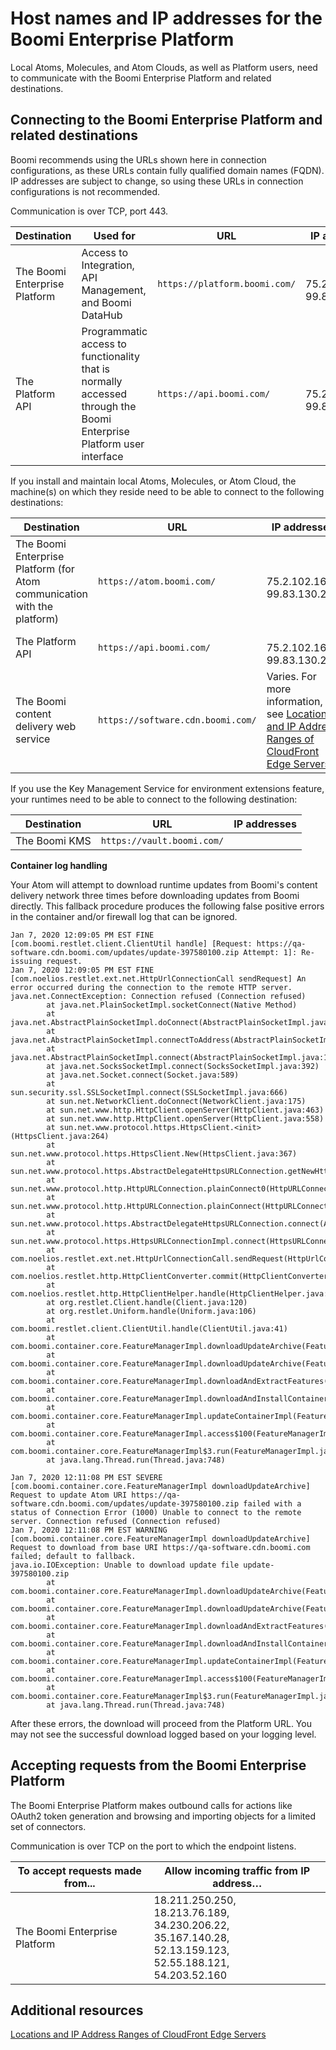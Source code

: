 # Host names and IP addresses for the Boomi Enterprise Platform

<head>
  <meta name="guidename" content="Platform"/>
  <meta name="context" content="GUID-a5f68e32-b852-4e36-bdee-80423232a17a"/>
</head>

Local Atoms, Molecules, and Atom Clouds, as well as Platform users, need to communicate with the Boomi Enterprise Platform and related destinations.

## Connecting to the Boomi Enterprise Platform and related destinations

Boomi recommends using the URLs shown here in connection configurations, as these URLs contain fully qualified domain names (FQDN). IP addresses are subject to change, so using these URLs in connection configurations is not recommended.

Communication is over TCP, port 443.

| Destination | Used for | URL | IP addresses |
| --- | --- | --- | --- |
| The Boomi Enterprise Platform | Access to Integration, API Management, and Boomi DataHub | `https://platform.boomi.com/` | <br />75.2.102.164,<br />99.83.130.243 |
| The Platform API | Programmatic access to functionality that is normally accessed through the Boomi Enterprise Platform user interface | `https://api.boomi.com/` | <br />75.2.102.164,<br />99.83.130.243 |

If you install and maintain local Atoms, Molecules, or Atom Cloud, the machine(s) on which they reside need to be able to connect to the following destinations:

| Destination | URL | IP addresses |
| --- | --- | --- |
| The Boomi Enterprise Platform (for Atom communication with the platform) | `https://atom.boomi.com/`| <br />75.2.102.164,<br />99.83.130.243 |
| The Platform API | `https://api.boomi.com/` | <br />75.2.102.164,<br />99.83.130.243 |
| The Boomi content delivery web service | `https://software.cdn.boomi.com/` | Varies. For more information, see [Locations and IP Address Ranges of CloudFront Edge Servers](https://docs.aws.amazon.com/AmazonCloudFront/latest/DeveloperGuide/LocationsOfEdgeServers.html). |

If you use the Key Management Service for environment extensions feature, your runtimes need to be able to connect to the following destination:

| Destination | URL | IP addresses |
| --- | --- | --- |
| The Boomi KMS | `https://vault.boomi.com/` |  |

**Container log handling**

Your Atom will attempt to download runtime updates from Boomi's content delivery network three times before downloading updates from Boomi directly. This fallback procedure  produces the following false positive errors in the container and/or firewall log that can be ignored. 

```
Jan 7, 2020 12:09:05 PM EST FINE    [com.boomi.restlet.client.ClientUtil handle] [Request: https://qa-software.cdn.boomi.com/updates/update-397580100.zip Attempt: 1]: Re-issuing request.
Jan 7, 2020 12:09:05 PM EST FINE    [com.noelios.restlet.ext.net.HttpUrlConnectionCall sendRequest] An error occurred during the connection to the remote HTTP server.
java.net.ConnectException: Connection refused (Connection refused)
        at java.net.PlainSocketImpl.socketConnect(Native Method)
        at java.net.AbstractPlainSocketImpl.doConnect(AbstractPlainSocketImpl.java:350)
        at java.net.AbstractPlainSocketImpl.connectToAddress(AbstractPlainSocketImpl.java:206)
        at java.net.AbstractPlainSocketImpl.connect(AbstractPlainSocketImpl.java:188)
        at java.net.SocksSocketImpl.connect(SocksSocketImpl.java:392)
        at java.net.Socket.connect(Socket.java:589)
        at sun.security.ssl.SSLSocketImpl.connect(SSLSocketImpl.java:666)
        at sun.net.NetworkClient.doConnect(NetworkClient.java:175)
        at sun.net.www.http.HttpClient.openServer(HttpClient.java:463)
        at sun.net.www.http.HttpClient.openServer(HttpClient.java:558)
        at sun.net.www.protocol.https.HttpsClient.<init>(HttpsClient.java:264)
        at sun.net.www.protocol.https.HttpsClient.New(HttpsClient.java:367)
        at sun.net.www.protocol.https.AbstractDelegateHttpsURLConnection.getNewHttpClient(AbstractDelegateHttpsURLConnection.java:191)
        at sun.net.www.protocol.http.HttpURLConnection.plainConnect0(HttpURLConnection.java:1156)
        at sun.net.www.protocol.http.HttpURLConnection.plainConnect(HttpURLConnection.java:1050)
        at sun.net.www.protocol.https.AbstractDelegateHttpsURLConnection.connect(AbstractDelegateHttpsURLConnection.java:177)
        at sun.net.www.protocol.https.HttpsURLConnectionImpl.connect(HttpsURLConnectionImpl.java:162)
        at com.noelios.restlet.ext.net.HttpUrlConnectionCall.sendRequest(HttpUrlConnectionCall.java:180)
        at com.noelios.restlet.http.HttpClientConverter.commit(HttpClientConverter.java:109)
        at com.noelios.restlet.http.HttpClientHelper.handle(HttpClientHelper.java:88)
        at org.restlet.Client.handle(Client.java:120)
        at org.restlet.Uniform.handle(Uniform.java:106)
        at com.boomi.restlet.client.ClientUtil.handle(ClientUtil.java:41)
        at com.boomi.container.core.FeatureManagerImpl.downloadUpdateArchive(FeatureManagerImpl.java:676)
        at com.boomi.container.core.FeatureManagerImpl.downloadUpdateArchive(FeatureManagerImpl.java:623)
        at com.boomi.container.core.FeatureManagerImpl.downloadAndExtractFeatures(FeatureManagerImpl.java:567)
        at com.boomi.container.core.FeatureManagerImpl.downloadAndInstallContainerUpdate(FeatureManagerImpl.java:506)
        at com.boomi.container.core.FeatureManagerImpl.updateContainerImpl(FeatureManagerImpl.java:276)
        at com.boomi.container.core.FeatureManagerImpl.access$100(FeatureManagerImpl.java:69)
        at com.boomi.container.core.FeatureManagerImpl$3.run(FeatureManagerImpl.java:230)
        at java.lang.Thread.run(Thread.java:748)

Jan 7, 2020 12:11:08 PM EST SEVERE  [com.boomi.container.core.FeatureManagerImpl downloadUpdateArchive] Request to update Atom URI https://qa-software.cdn.boomi.com/updates/update-397580100.zip failed with a status of Connection Error (1000) Unable to connect to the remote server. Connection refused (Connection refused)
Jan 7, 2020 12:11:08 PM EST WARNING [com.boomi.container.core.FeatureManagerImpl downloadUpdateArchive] Request to download from base URI https://qa-software.cdn.boomi.com failed; default to fallback.
java.io.IOException: Unable to download update file update-397580100.zip
        at com.boomi.container.core.FeatureManagerImpl.downloadUpdateArchive(FeatureManagerImpl.java:682)
        at com.boomi.container.core.FeatureManagerImpl.downloadUpdateArchive(FeatureManagerImpl.java:623)
        at com.boomi.container.core.FeatureManagerImpl.downloadAndExtractFeatures(FeatureManagerImpl.java:567)
        at com.boomi.container.core.FeatureManagerImpl.downloadAndInstallContainerUpdate(FeatureManagerImpl.java:506)
        at com.boomi.container.core.FeatureManagerImpl.updateContainerImpl(FeatureManagerImpl.java:276)
        at com.boomi.container.core.FeatureManagerImpl.access$100(FeatureManagerImpl.java:69)
        at com.boomi.container.core.FeatureManagerImpl$3.run(FeatureManagerImpl.java:230)
        at java.lang.Thread.run(Thread.java:748)
```

After these errors, the download will proceed from the Platform URL. You may not see the successful download logged based on your logging level.

## Accepting requests from the Boomi Enterprise Platform

The Boomi Enterprise Platform makes outbound calls for actions like OAuth2 token generation and browsing and importing objects for a limited set of connectors.

Communication is over TCP on the port to which the endpoint listens.

| To accept requests made from... | Allow incoming traffic from IP address… |
| --- | --- |
| The Boomi Enterprise Platform | 18.211.250.250,<br />18.213.76.189,<br />  34.230.206.22,<br />35.167.140.28,<br />52.13.159.123,<br />52.55.188.121,<br />54.203.52.160 |

## Additional resources

[Locations and IP Address Ranges of CloudFront Edge Servers](https://docs.aws.amazon.com/AmazonCloudFront/latest/DeveloperGuide/LocationsOfEdgeServers.html)
